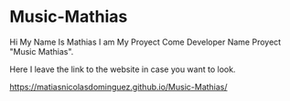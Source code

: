 # Music-Mathias
Hi My Name Is Mathias I am My Proyect Come Developer Name Proyect "Music Mathias".

Here I leave the link to the website in case you want to look.

https://matiasnicolasdominguez.github.io/Music-Mathias/
